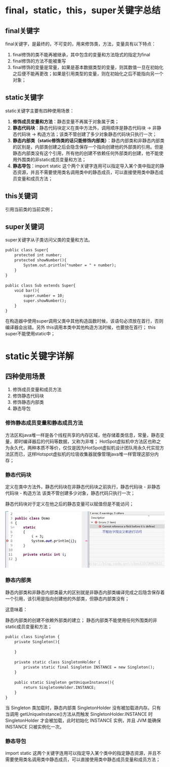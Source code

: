 # final，static，this，super关键字总结
## final关键字
final关键字，是最终的，不可变的，用来修饰类，方法，变量具有以下特点：

1. final修饰的类不能再被继承，其中包含的变量和方法隐式的指定为final
2. final修饰的方法不能被重写
3. final修饰的变量是常量，如果是基本数据类型的变量，则其数值一旦在初始化之后便不能再更改；如果是引用类型的变量，则在初始化之后不能指向另一个对象；

## static关键字
static关键字主要有四种使用场景：
1. **修饰成员变量和方法**：静态变量不再属于对象属于类；
2. **静态代码块**：静态代码块定义在类中方法外，调用顺序是静态代码块 -> 非静态代码块 -> 构造方法；该类不管创建了多少对象静态代码块只执行一次；
3. **静态内部类（static修饰类的话只能修饰内部类）**：静态内部类和非静态内部类的区别是，内部类创建之后会隐含保存一个指向创建他的外部类的引用。但是静态内部类没有这个引用，所有他的创建不依赖任何外部类的创建，他不能使用外围类的非static成员变量和方法；
4. **静态导包**：import static 这个两个关键字连用可以指定导入某个类中指定的静态资源，并且不需要使用类名调用类中的静态成员，可以直接使用类中静态成员变量和成员方法；

## this关键词
引用当前类的当前实例；

## super关键词
super关键字从子类访问父类的变量和方法。

    public class Super{
        protected int number;
        protected showNumber(){
            System.out.println("number = " + number);
        }
    }

    public class Sub extends Super{
        void bar(){
            super.number = 10;
            super.showNumber();
        }
    }

在构造器中使用super调用父类中其他构造函数时候，该语句必须放在首行，否则编译器会出错。另外 this调用本类中其他构造方法时候，也要放在首行；
this super不能使用static中；

# static关键字详解
## 四种使用场景
1. 修饰成员变量和成员方法
2. 修饰静态代码块
3. 修饰静态内部类
4. 静态导包

### 修饰静态成员变量和静态成员方法
方法区和java堆一样是各个线程共享的内存区域，他存储着类信息，常量，静态变量，即时编译器后的代码等数据，又称为非堆；
HotSpot虚拟机中方法区也称之为永久代，两种本质不等价，仅仅是因为HotSpot虚拟机设计团队用永久代实现方法区而已，这样Hotspot虚拟机的垃圾收集器就像管理java堆一样管理这部分内存；

###  静态代码块
定义在类中方法外，静态代码块在非静态代码块之前执行，静态代码块 - 非静态代码块 - 构造方法
该类不管创建多少对象，静态代码只执行一次；

静态代码块对于定义在他之后的静态变量可以赋值但是不能访问；

![88531075](img/88531075.jpg)

### 静态内部类
静态内部类和非静态内部类最大的区别就是非静态内部类编译完成之后隐含保存着一个引用，该引用是指向创建他的外部类，但静态内部类没有；

这意味着：

静态内部类的创建不依赖外部类的建立；
静态内部类不能使用任何外围类的非static成员变量和方法；

    public class Singleton {
        private Singleton(){

        }

        private static class SingletonHolder {
            private static final Singleton INSTANCE = new Singleton();
        }

        public static Singleton getUniqueInstance(){
            return SingletonHolder.INSTANCE;
        }
    }
当 Singleton 类加载时，静态内部类 SingletonHolder 没有被加载进内存。只有当调用 getUniqueInstance()方法从而触发 SingletonHolder.INSTANCE 时 SingletonHolder 才会被加载，此时初始化 INSTANCE 实例，并且 JVM 能确保 INSTANCE 只被实例化一次。

### 静态导包
import static
这两个关键字连用可以指定导入某个类中的指定静态资源，并且不需要使用类名调用类中静态成员，可以直接使用类中静态成员变量和成员方法；

